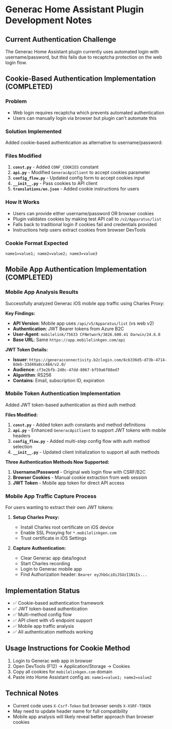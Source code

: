 # Generac Home Assistant Plugin Development Notes

## Current Authentication Challenge

The Generac Home Assistant plugin currently uses automated login with username/password, but this fails due to recaptcha protection on the web login flow.

## Cookie-Based Authentication Implementation (COMPLETED)

### Problem
- Web login requires recaptcha which prevents automated authentication
- Users can manually login via browser but plugin can't automate this

### Solution Implemented
Added cookie-based authentication as alternative to username/password:

### Files Modified
1. **`const.py`** - Added `CONF_COOKIES` constant
2. **`api.py`** - Modified `GeneracApiClient` to accept cookies parameter
3. **`config_flow.py`** - Updated config form to accept cookies input
4. **`__init__.py`** - Pass cookies to API client
5. **`translations/en.json`** - Added cookie instructions for users

### How It Works
- Users can provide either username/password OR browser cookies
- Plugin validates cookies by making test API call to `/v2/Apparatus/list`
- Falls back to traditional login if cookies fail and credentials provided
- Instructions help users extract cookies from browser DevTools

### Cookie Format Expected
```
name1=value1; name2=value2; name3=value3
```

## Mobile App Authentication Implementation (COMPLETED)

### Mobile App Analysis Results
Successfully analyzed Generac iOS mobile app traffic using Charles Proxy:

**Key Findings:**
- **API Version**: Mobile app uses `/api/v5/Apparatus/list` (vs web v2)
- **Authentication**: JWT Bearer tokens from Azure B2C
- **User-Agent**: `mobilelink/75633 CFNetwork/3826.600.41 Darwin/24.6.0`
- **Base URL**: Same `https://app.mobilelinkgen.com/api`

**JWT Token Details:**
- **Issuer**: `https://generacconnectivity.b2clogin.com/6cb336d5-d73b-4714-8deb-33d49a8cc484/v2.0/`
- **Audience**: `cf3e2bfb-2d0c-47dd-8067-bf59a6f88ed7`
- **Algorithm**: RS256
- **Contains**: Email, subscription ID, expiration

### Mobile Token Authentication Implementation
Added JWT token-based authentication as third auth method:

**Files Modified:**
1. **`const.py`** - Added token auth constants and method definitions
2. **`api.py`** - Enhanced `GeneracApiClient` to support JWT tokens with mobile headers
3. **`config_flow.py`** - Added multi-step config flow with auth method selection
4. **`__init__.py`** - Updated client initialization to support all auth methods

**Three Authentication Methods Now Supported:**
1. **Username/Password** - Original web login flow with CSRF/B2C
2. **Browser Cookies** - Manual cookie extraction from web session  
3. **JWT Token** - Mobile app token for direct API access

### Mobile App Traffic Capture Process
For users wanting to extract their own JWT tokens:

1. **Setup Charles Proxy:**
   - Install Charles root certificate on iOS device
   - Enable SSL Proxying for `*.mobilelinkgen.com` 
   - Trust certificate in iOS Settings

2. **Capture Authentication:**
   - Clear Generac app data/logout
   - Start Charles recording
   - Login to Generac mobile app
   - Find Authorization header: `Bearer eyJhbGciOiJSUzI1NiIs...`

## Implementation Status
- ✅ Cookie-based authentication framework
- ✅ JWT token-based authentication 
- ✅ Multi-method config flow
- ✅ API client with v5 endpoint support
- ✅ Mobile app traffic analysis
- ✅ All authentication methods working

## Usage Instructions for Cookie Method
1. Login to Generac web app in browser
2. Open DevTools (F12) → Application/Storage → Cookies
3. Copy all cookies for `mobilelinkgen.com` domain
4. Paste into Home Assistant config as: `name1=value1; name2=value2`

## Technical Notes
- Current code uses `X-Csrf-Token` but browser sends `X-XSRF-TOKEN`
- May need to update header name for full compatibility
- Mobile app analysis will likely reveal better approach than browser cookies